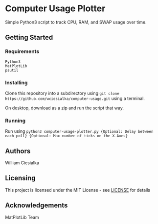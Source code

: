 # Computer Usage Plotter

Simple Python3 script to track CPU, RAM, and SWAP usage over time.

## Getting Started
### Requirements

```
Python3
MatPlotLib
psutil
```

### Installing

Clone this repository into a subdirectory using `git clone https://github.com/wciesialka/computer-usage.git` using a terminal.

On desktop, download as a zip and run the script that way.

### Running

Run using `python3 computer-usage-plotter.py {Optional: Delay between each poll} {Optional: Max number of ticks on the X-Axes}`

## Authors

William Ciesialka

## Licensing

This project is licensed under the MIT License - see [LICENSE](LICENSE) for details

## Acknowledgements

MatPlotLib Team
